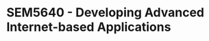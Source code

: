 SEM5640 - Developing Advanced Internet-based Applications
=========================================================


